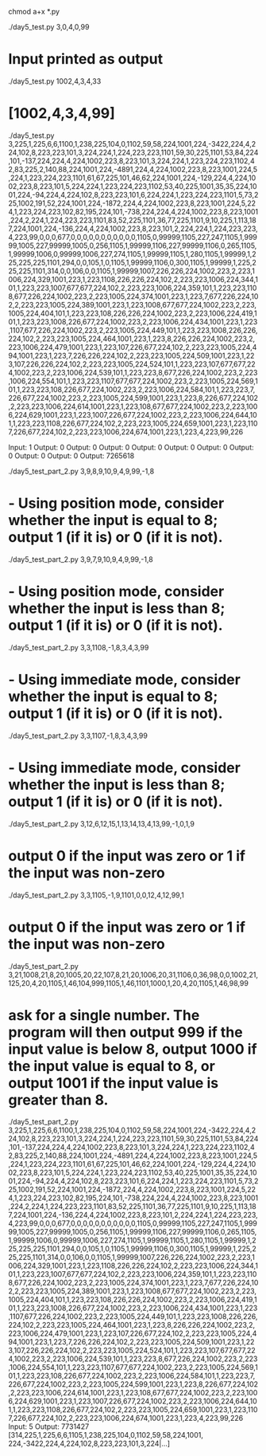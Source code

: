 chmod a+x *.py

./day5_test.py 3,0,4,0,99
# Input printed as output

./day5_test.py 1002,4,3,4,33
# [1002,4,3,4,99]

./day5_test.py 3,225,1,225,6,6,1100,1,238,225,104,0,1102,59,58,224,1001,224,-3422,224,4,224,102,8,223,223,101,3,224,224,1,224,223,223,1101,59,30,225,1101,53,84,224,101,-137,224,224,4,224,1002,223,8,223,101,3,224,224,1,223,224,223,1102,42,83,225,2,140,88,224,1001,224,-4891,224,4,224,1002,223,8,223,1001,224,5,224,1,223,224,223,1101,61,67,225,101,46,62,224,1001,224,-129,224,4,224,1002,223,8,223,101,5,224,224,1,223,224,223,1102,53,40,225,1001,35,35,224,1001,224,-94,224,4,224,102,8,223,223,101,6,224,224,1,223,224,223,1101,5,73,225,1002,191,52,224,1001,224,-1872,224,4,224,1002,223,8,223,1001,224,5,224,1,223,224,223,102,82,195,224,101,-738,224,224,4,224,1002,223,8,223,1001,224,2,224,1,224,223,223,1101,83,52,225,1101,36,77,225,1101,9,10,225,1,113,187,224,1001,224,-136,224,4,224,1002,223,8,223,101,2,224,224,1,224,223,223,4,223,99,0,0,0,677,0,0,0,0,0,0,0,0,0,0,0,1105,0,99999,1105,227,247,1105,1,99999,1005,227,99999,1005,0,256,1105,1,99999,1106,227,99999,1106,0,265,1105,1,99999,1006,0,99999,1006,227,274,1105,1,99999,1105,1,280,1105,1,99999,1,225,225,225,1101,294,0,0,105,1,0,1105,1,99999,1106,0,300,1105,1,99999,1,225,225,225,1101,314,0,0,106,0,0,1105,1,99999,1007,226,226,224,1002,223,2,223,1006,224,329,1001,223,1,223,1108,226,226,224,102,2,223,223,1006,224,344,101,1,223,223,1007,677,677,224,102,2,223,223,1006,224,359,101,1,223,223,1108,677,226,224,1002,223,2,223,1005,224,374,1001,223,1,223,7,677,226,224,102,2,223,223,1005,224,389,1001,223,1,223,1008,677,677,224,1002,223,2,223,1005,224,404,101,1,223,223,108,226,226,224,1002,223,2,223,1006,224,419,101,1,223,223,1008,226,677,224,1002,223,2,223,1006,224,434,1001,223,1,223,1107,677,226,224,1002,223,2,223,1005,224,449,101,1,223,223,1008,226,226,224,102,2,223,223,1005,224,464,1001,223,1,223,8,226,226,224,1002,223,2,223,1006,224,479,1001,223,1,223,107,226,677,224,102,2,223,223,1005,224,494,1001,223,1,223,7,226,226,224,102,2,223,223,1005,224,509,1001,223,1,223,107,226,226,224,102,2,223,223,1005,224,524,101,1,223,223,107,677,677,224,1002,223,2,223,1006,224,539,101,1,223,223,8,677,226,224,1002,223,2,223,1006,224,554,101,1,223,223,1107,677,677,224,1002,223,2,223,1005,224,569,101,1,223,223,108,226,677,224,1002,223,2,223,1006,224,584,101,1,223,223,7,226,677,224,1002,223,2,223,1005,224,599,1001,223,1,223,8,226,677,224,102,2,223,223,1006,224,614,1001,223,1,223,108,677,677,224,1002,223,2,223,1006,224,629,1001,223,1,223,1007,226,677,224,1002,223,2,223,1006,224,644,101,1,223,223,1108,226,677,224,102,2,223,223,1005,224,659,1001,223,1,223,1107,226,677,224,102,2,223,223,1006,224,674,1001,223,1,223,4,223,99,226

Input: 
1
Output: 0
Output: 0
Output: 0
Output: 0
Output: 0
Output: 0
Output: 0
Output: 0
Output: 0
Output: 7265618


./day5_test_part_2.py 3,9,8,9,10,9,4,9,99,-1,8
# - Using position mode, consider whether the input is equal to 8; output 1 (if it is) or 0 (if it is not).
./day5_test_part_2.py 3,9,7,9,10,9,4,9,99,-1,8
# - Using position mode, consider whether the input is less than 8; output 1 (if it is) or 0 (if it is not).
./day5_test_part_2.py 3,3,1108,-1,8,3,4,3,99
# - Using immediate mode, consider whether the input is equal to 8; output 1 (if it is) or 0 (if it is not).
./day5_test_part_2.py 3,3,1107,-1,8,3,4,3,99
# - Using immediate mode, consider whether the input is less than 8; output 1 (if it is) or 0 (if it is not).

./day5_test_part_2.py 3,12,6,12,15,1,13,14,13,4,13,99,-1,0,1,9
#  output 0 if the input was zero or 1 if the input was non-zero
./day5_test_part_2.py 3,3,1105,-1,9,1101,0,0,12,4,12,99,1
#  output 0 if the input was zero or 1 if the input was non-zero

./day5_test_part_2.py 3,21,1008,21,8,20,1005,20,22,107,8,21,20,1006,20,31,1106,0,36,98,0,0,1002,21,125,20,4,20,1105,1,46,104,999,1105,1,46,1101,1000,1,20,4,20,1105,1,46,98,99
# ask for a single number. The program will then output 999 if the input value is below 8, output 1000 if the input value is equal to 8, or output 1001 if the input value is greater than 8.

./day5_test_part_2.py 3,225,1,225,6,6,1100,1,238,225,104,0,1102,59,58,224,1001,224,-3422,224,4,224,102,8,223,223,101,3,224,224,1,224,223,223,1101,59,30,225,1101,53,84,224,101,-137,224,224,4,224,1002,223,8,223,101,3,224,224,1,223,224,223,1102,42,83,225,2,140,88,224,1001,224,-4891,224,4,224,1002,223,8,223,1001,224,5,224,1,223,224,223,1101,61,67,225,101,46,62,224,1001,224,-129,224,4,224,1002,223,8,223,101,5,224,224,1,223,224,223,1102,53,40,225,1001,35,35,224,1001,224,-94,224,4,224,102,8,223,223,101,6,224,224,1,223,224,223,1101,5,73,225,1002,191,52,224,1001,224,-1872,224,4,224,1002,223,8,223,1001,224,5,224,1,223,224,223,102,82,195,224,101,-738,224,224,4,224,1002,223,8,223,1001,224,2,224,1,224,223,223,1101,83,52,225,1101,36,77,225,1101,9,10,225,1,113,187,224,1001,224,-136,224,4,224,1002,223,8,223,101,2,224,224,1,224,223,223,4,223,99,0,0,0,677,0,0,0,0,0,0,0,0,0,0,0,1105,0,99999,1105,227,247,1105,1,99999,1005,227,99999,1005,0,256,1105,1,99999,1106,227,99999,1106,0,265,1105,1,99999,1006,0,99999,1006,227,274,1105,1,99999,1105,1,280,1105,1,99999,1,225,225,225,1101,294,0,0,105,1,0,1105,1,99999,1106,0,300,1105,1,99999,1,225,225,225,1101,314,0,0,106,0,0,1105,1,99999,1007,226,226,224,1002,223,2,223,1006,224,329,1001,223,1,223,1108,226,226,224,102,2,223,223,1006,224,344,101,1,223,223,1007,677,677,224,102,2,223,223,1006,224,359,101,1,223,223,1108,677,226,224,1002,223,2,223,1005,224,374,1001,223,1,223,7,677,226,224,102,2,223,223,1005,224,389,1001,223,1,223,1008,677,677,224,1002,223,2,223,1005,224,404,101,1,223,223,108,226,226,224,1002,223,2,223,1006,224,419,101,1,223,223,1008,226,677,224,1002,223,2,223,1006,224,434,1001,223,1,223,1107,677,226,224,1002,223,2,223,1005,224,449,101,1,223,223,1008,226,226,224,102,2,223,223,1005,224,464,1001,223,1,223,8,226,226,224,1002,223,2,223,1006,224,479,1001,223,1,223,107,226,677,224,102,2,223,223,1005,224,494,1001,223,1,223,7,226,226,224,102,2,223,223,1005,224,509,1001,223,1,223,107,226,226,224,102,2,223,223,1005,224,524,101,1,223,223,107,677,677,224,1002,223,2,223,1006,224,539,101,1,223,223,8,677,226,224,1002,223,2,223,1006,224,554,101,1,223,223,1107,677,677,224,1002,223,2,223,1005,224,569,101,1,223,223,108,226,677,224,1002,223,2,223,1006,224,584,101,1,223,223,7,226,677,224,1002,223,2,223,1005,224,599,1001,223,1,223,8,226,677,224,102,2,223,223,1006,224,614,1001,223,1,223,108,677,677,224,1002,223,2,223,1006,224,629,1001,223,1,223,1007,226,677,224,1002,223,2,223,1006,224,644,101,1,223,223,1108,226,677,224,102,2,223,223,1005,224,659,1001,223,1,223,1107,226,677,224,102,2,223,223,1006,224,674,1001,223,1,223,4,223,99,226
Input: 5
Output: 7731427
[314,225,1,225,6,6,1105,1,238,225,104,0,1102,59,58,224,1001,
 224,-3422,224,4,224,102,8,223,223,101,3,224|...]